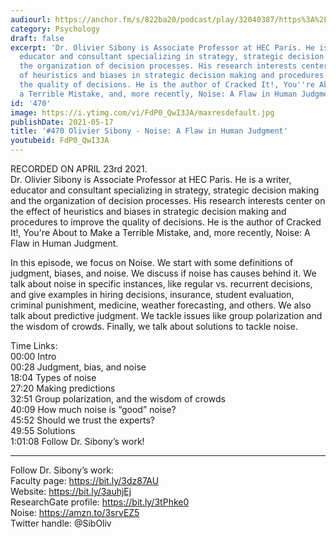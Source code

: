 ```yaml
---
audiourl: https://anchor.fm/s/822ba20/podcast/play/32040387/https%3A%2F%2Fd3ctxlq1ktw2nl.cloudfront.net%2Fstaging%2F2021-3-23%2Fadc36c44-d447-0b01-bc73-b4fa49a39a35.m4a
category: Psychology
draft: false
excerpt: 'Dr. Olivier Sibony is Associate Professor at HEC Paris. He is a writer,
  educator and consultant specializing in strategy, strategic decision making and
  the organization of decision processes. His research interests center on the effect
  of heuristics and biases in strategic decision making and procedures to improve
  the quality of decisions. He is the author of Cracked It!, You''re About to Make
  a Terrible Mistake, and, more recently, Noise: A Flaw in Human Judgment.'
id: '470'
image: https://i.ytimg.com/vi/FdP0_QwI3JA/maxresdefault.jpg
publishDate: 2021-05-17
title: '#470 Olivier Sibony - Noise: A Flaw in Human Judgment'
youtubeid: FdP0_QwI3JA
---
```

<div class="timelinks">

RECORDED ON APRIL 23rd 2021.  
Dr. Olivier Sibony is Associate Professor at HEC Paris. He is a writer, educator and consultant specializing in strategy, strategic decision making and the organization of decision processes. His research interests center on the effect of heuristics and biases in strategic decision making and procedures to improve the quality of decisions. He is the author of Cracked It!, You're About to Make a Terrible Mistake, and, more recently, Noise: A Flaw in Human Judgment.

In this episode, we focus on Noise. We start with some definitions of judgment, biases, and noise. We discuss if noise has causes behind it. We talk about noise in specific instances, like regular vs. recurrent decisions, and give examples in hiring decisions, insurance, student evaluation, criminal punishment, medicine, weather forecasting, and others. We also talk about predictive judgment. We tackle issues like group polarization and the wisdom of crowds. Finally, we talk about solutions to tackle noise.

Time Links:  
<time>00:00</time> Intro  
<time>00:28</time> Judgment, bias, and noise  
<time>18:04</time> Types of noise  
<time>27:20</time> Making predictions  
<time>32:51</time> Group polarization, and the wisdom of crowds  
<time>40:09</time> How much noise is “good” noise?  
<time>45:52</time> Should we trust the experts?  
<time>49:55</time> Solutions  
<time>1:01:08</time> Follow Dr. Sibony’s work!

---

Follow Dr. Sibony’s work:  
Faculty page: https://bit.ly/3dz87AU  
Website: https://bit.ly/3auhjEj  
ResearchGate profile: https://bit.ly/3tPhke0  
Noise: https://amzn.to/3srvEZ5  
Twitter handle: @SibOliv
</div>

